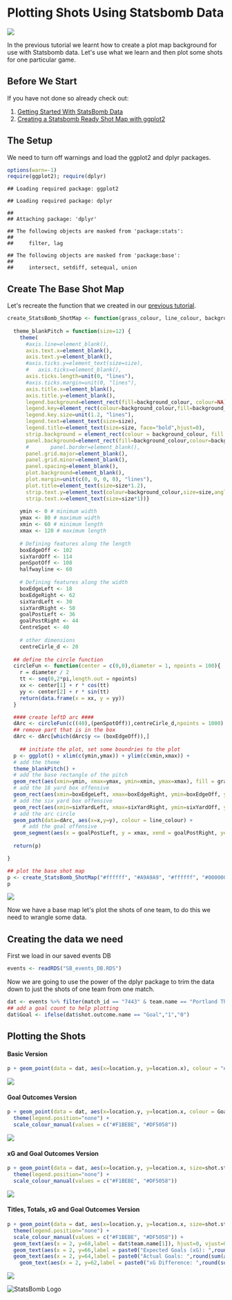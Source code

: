 Plotting Shots Using Statsbomb Data
================

![](https://github.com/FCrSTATS/StatsBomb_WomensData/blob/master/images/plotshots/Unknown-4.png)

In the previous tutorial we learnt how to create a plot map background for use with Statsbomb data. Let's use what we learn and then plot some shots for one particular game.

Before We Start
---------------

If you have not done so already check out:

1.  [Getting Started With StatsBomb Data](https://github.com/FCrSTATS/StatsBomb_WomensData/blob/master/1.GettingStartedWithStatsBombData.md)
2.  [Creating a Statsbomb Ready Shot Map with ggplot2](https://github.com/FCrSTATS/StatsBomb_WomensData/blob/master/3.CreateShotMaps.md)

The Setup
---------

We need to turn off warnings and load the ggplot2 and dplyr packages.

``` r
options(warn=-1)
require(ggplot2); require(dplyr)
```

    ## Loading required package: ggplot2

    ## Loading required package: dplyr

    ## 
    ## Attaching package: 'dplyr'

    ## The following objects are masked from 'package:stats':
    ## 
    ##     filter, lag

    ## The following objects are masked from 'package:base':
    ## 
    ##     intersect, setdiff, setequal, union

Create The Base Shot Map
------------------------

Let's recreate the function that we created in our [previous tutorial]((https://github.com/FCrSTATS/StatsBomb_WomensData/blob/master/3.CreateShotMaps.md)).

``` r
create_StatsBomb_ShotMap <- function(grass_colour, line_colour, background_colour, goal_colour){
  
  theme_blankPitch = function(size=12) { 
    theme(
      #axis.line=element_blank(), 
      axis.text.x=element_blank(), 
      axis.text.y=element_blank(), 
      #axis.ticks.y=element_text(size=size),
      #   axis.ticks=element_blank(),
      axis.ticks.length=unit(0, "lines"), 
      #axis.ticks.margin=unit(0, "lines"), 
      axis.title.x=element_blank(), 
      axis.title.y=element_blank(), 
      legend.background=element_rect(fill=background_colour, colour=NA), 
      legend.key=element_rect(colour=background_colour,fill=background_colour), 
      legend.key.size=unit(1.2, "lines"), 
      legend.text=element_text(size=size), 
      legend.title=element_text(size=size, face="bold",hjust=0),
      strip.background = element_rect(colour = background_colour, fill = background_colour, size = .5),
      panel.background=element_rect(fill=background_colour,colour=background_colour), 
      #       panel.border=element_blank(), 
      panel.grid.major=element_blank(), 
      panel.grid.minor=element_blank(), 
      panel.spacing=element_blank(), 
      plot.background=element_blank(), 
      plot.margin=unit(c(0, 0, 0, 0), "lines"), 
      plot.title=element_text(size=size*1.2), 
      strip.text.y=element_text(colour=background_colour,size=size,angle=270),
      strip.text.x=element_text(size=size*1))}
  
    ymin <- 0 # minimum width
    ymax <- 80 # maximum width
    xmin <- 60 # minimum length
    xmax <- 120 # maximum length
    
    # Defining features along the length
    boxEdgeOff <- 102
    sixYardOff <- 114
    penSpotOff <- 108
    halfwayline <- 60
    
    # Defining features along the width
    boxEdgeLeft <- 18
    boxEdgeRight <- 62
    sixYardLeft <- 30 
    sixYardRight <- 50
    goalPostLeft <- 36
    goalPostRight <- 44
    CentreSpot <- 40   
    
    # other dimensions
    centreCirle_d <- 20   
  
  ## define the circle function
  circleFun <- function(center = c(0,0),diameter = 1, npoints = 100){
    r = diameter / 2
    tt <- seq(0,2*pi,length.out = npoints)
    xx <- center[1] + r * cos(tt)
    yy <- center[2] + r * sin(tt)
    return(data.frame(x = xx, y = yy))
  }

  #### create leftD arc ####
  dArc <- circleFun(c((40),(penSpotOff)),centreCirle_d,npoints = 1000)
  ## remove part that is in the box
  dArc <- dArc[which(dArc$y <= (boxEdgeOff)),]
    
    ## initiate the plot, set some boundries to the plot
  p <- ggplot() + xlim(c(ymin,ymax)) + ylim(c(xmin,xmax)) +
  # add the theme 
  theme_blankPitch() +
  # add the base rectangle of the pitch 
  geom_rect(aes(xmin=ymin, xmax=ymax, ymin=xmin, ymax=xmax), fill = grass_colour, colour = line_colour) +
  # add the 18 yard box offensive
  geom_rect(aes(xmin=boxEdgeLeft, xmax=boxEdgeRight, ymin=boxEdgeOff, ymax=xmax), fill = grass_colour, colour = line_colour) +
  # add the six yard box offensive
  geom_rect(aes(xmin=sixYardLeft, xmax=sixYardRight, ymin=sixYardOff, ymax=xmax), fill = grass_colour, colour = line_colour) +
  # add the arc circle 
  geom_path(data=dArc, aes(x=x,y=y), colour = line_colour) +
     # add the goal offensive
  geom_segment(aes(x = goalPostLeft, y = xmax, xend = goalPostRight, yend = xmax),colour = goal_colour, size = 1)
  
  return(p)

}

## plot the base shot map 
p <- create_StatsBomb_ShotMap("#ffffff", "#A9A9A9", "#ffffff", "#000000")
p
```

![](https://github.com/FCrSTATS/StatsBomb_WomensData/blob/master/images/plotshots/Unknown.png)

Now we have a base map let's plot the shots of one team, to do this we need to wrangle some data.

Creating the data we need
-------------------------

First we load in our saved events DB

``` r
events <- readRDS("SB_events_DB.RDS")
```

Now we are going to use the power of the dplyr package to trim the data down to just the shots of one team from one match.

``` r
dat <- events %>% filter(match_id == "7443" & team.name == "Portland Thorns FC" & type.name == "Shot")
## add a goal count to help plotting
dat$Goal <- ifelse(dat$shot.outcome.name == "Goal","1","0")
```

Plotting the Shots
------------------

#### Basic Version

``` r
p + geom_point(data = dat, aes(x=location.y, y=location.x), colour = "#DF5058")
```

![](https://github.com/FCrSTATS/StatsBomb_WomensData/blob/master/images/plotshots/Unknown-1.png)


#### Goal Outcomes Version

``` r
p + geom_point(data = dat, aes(x=location.y, y=location.x, colour = Goal)) +
  theme(legend.position="none") + 
  scale_colour_manual(values = c("#F1BEBE", "#DF5058"))
```

![](https://github.com/FCrSTATS/StatsBomb_WomensData/blob/master/images/plotshots/Unknown-2.png)


#### xG and Goal Outcomes Version

``` r
p + geom_point(data = dat, aes(x=location.y, y=location.x, size=shot.statsbomb_xg, colour = Goal)) + 
  theme(legend.position="none") + 
  scale_colour_manual(values = c("#F1BEBE", "#DF5058"))
```

![](https://github.com/FCrSTATS/StatsBomb_WomensData/blob/master/images/plotshots/Unknown-3.png)


#### Titles, Totals, xG and Goal Outcomes Version

``` r
p + geom_point(data = dat, aes(x=location.y, y=location.x, size=shot.statsbomb_xg, colour = Goal)) + 
  theme(legend.position="none") + 
  scale_colour_manual(values = c("#F1BEBE", "#DF5058")) + 
  geom_text(aes(x = 2, y=68,label = dat$team.name[1]), hjust=0, vjust=0.5, size = 5, colour = "#DF5058") +
  geom_text(aes(x = 2, y=66,label = paste0("Expected Goals (xG): ",round(sum(dat$shot.statsbomb_xg),2))), hjust=0, vjust=0.5, size = 3) + 
  geom_text(aes(x = 2, y=64,label = paste0("Actual Goals: ",round(sum(as.numeric(dat$Goal)),0))), hjust=0, vjust=0.5, size = 3) + 
    geom_text(aes(x = 2, y=62,label = paste0("xG Difference: ",round(sum(as.numeric(dat$Goal)),0)-round(sum(dat$shot.statsbomb_xg),2))), hjust=0, vjust=0.5, size = 3) 
```

![](https://github.com/FCrSTATS/StatsBomb_WomensData/blob/master/images/plotshots/Unknown-4.png)

![StatsBomb Logo](https://github.com/statsbomb/open-data/blob/master/img/statsbomb-logo.jpg)

